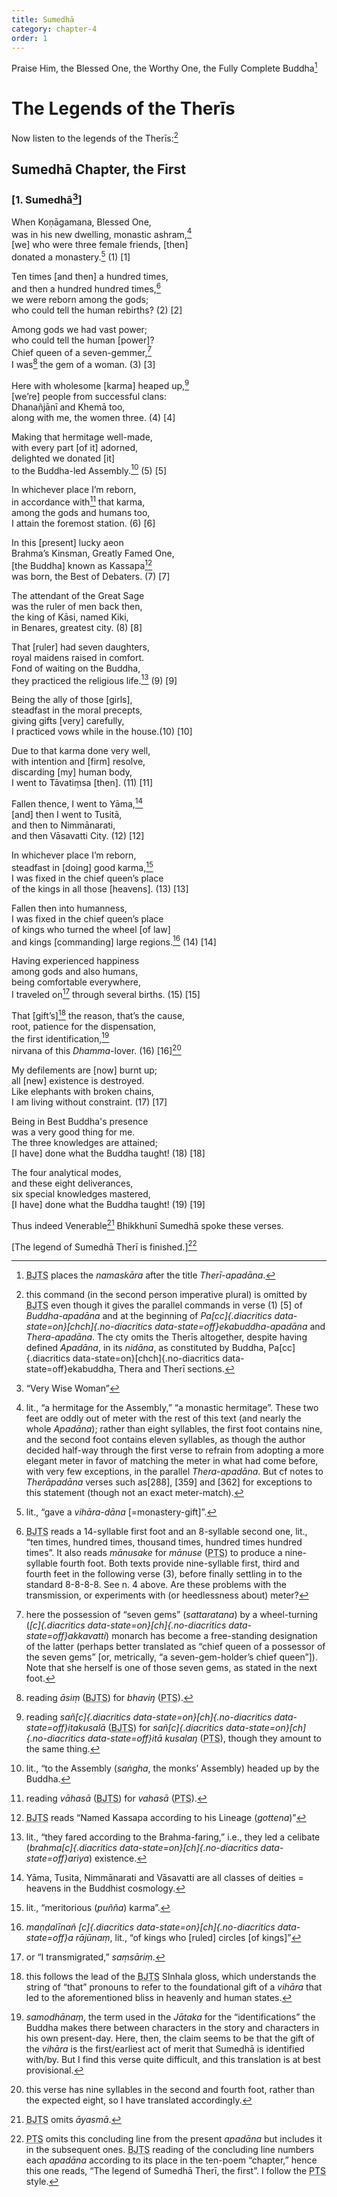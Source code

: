 ```yaml
---
title: Sumedhā
category: chapter-4
order: 1
---
```


Praise Him, the Blessed One, the Worthy One, the Fully Complete Buddha[^1]

# The Legends of the Therīs

Now listen to the legends of the Therīs:[^2]

## Sumedhā Chapter, the First

### \[1. Sumedhā[^3]\]

When Koṇāgamana, Blessed One,  
was in his new dwelling, monastic ashram,[^4]  
\[we\] who were three female friends, \[then\]  
donated a monastery.[^5] (1) \[1\]

Ten times \[and then\] a hundred times,  
and then a hundred hundred times,[^6]  
we were reborn among the gods;  
who could tell the human rebirths? (2) \[2\]

Among gods we had vast power;  
who could tell the human \[power\]?  
Chief queen of a seven-gemmer,[^7]  
I was[^8] the gem of a woman. (3) \[3\]

Here with wholesome \[karma\] heaped up,[^9]  
\[we’re\] people from successful clans:  
Dhanañjānī and Khemā too,  
along with me, the women three. (4) \[4\]

Making that hermitage well-made,  
with every part \[of it\] adorned,  
delighted we donated \[it\]  
to the Buddha-led Assembly.[^10] (5) \[5\]

In whichever place I’m reborn,  
in accordance with[^11] that karma,  
among the gods and humans too,  
I attain the foremost station. (6) \[6\]

In this \[present\] lucky aeon  
Brahma’s Kinsman, Greatly Famed One,  
\[the Buddha\] known as Kassapa[^12]  
was born, the Best of Debaters. (7) \[7\]

The attendant of the Great Sage  
was the ruler of men back then,  
the king of Kāsi, named Kiki,  
in Benares, greatest city. (8) \[8\]

That \[ruler\] had seven daughters,  
royal maidens raised in comfort.  
Fond of waiting on the Buddha,  
they practiced the religious life.[^13] (9) \[9\]

Being the ally of those \[girls\],  
steadfast in the moral precepts,  
giving gifts \[very\] carefully,  
I practiced vows while in the house.(10) \[10\]

Due to that karma done very well,  
with intention and \[firm\] resolve,  
discarding \[my\] human body,  
I went to Tāvatiṃsa \[then\]. (11) \[11\]

Fallen thence, I went to Yāma,[^14]  
\[and\] then I went to Tusitā,  
and then to Nimmānarati,  
and then Vāsavatti City. (12) \[12\]

In whichever place I’m reborn,  
steadfast in \[doing\] good karma,[^15]  
I was fixed in the chief queen’s place  
of the kings in all those \[heavens\]. (13) \[13\]

Fallen then into humanness,  
I was fixed in the chief queen’s place  
of kings who turned the wheel \[of law\]  
and kings \[commanding\] large regions.[^16] (14) \[14\]

Having experienced happiness  
among gods and also humans,  
being comfortable everywhere,  
I traveled on[^17] through several births. (15) \[15\]

That \[gift’s\][^18] the reason, that’s the cause,  
root, patience for the dispensation,  
the first identification,[^19]  
nirvana of this *Dhamma*-lover. (16) \[16\][^20]

My defilements are \[now\] burnt up;  
all \[new\] existence is destroyed.  
Like elephants with broken chains,  
I am living without constraint. (17) \[17\]

Being in Best Buddha's presence  
was a very good thing for me.  
The three knowledges are attained;  
\[I have\] done what the Buddha taught! (18) \[18\]

The four analytical modes,  
and these eight deliverances,  
six special knowledges mastered,  
\[I have\] done what the Buddha taught! (19) \[19\]

Thus indeed Venerable[^21] Bhikkhunī Sumedhā spoke these verses.

\[The legend of Sumedhā Therī is finished.\][^22]

[^1]: <abbr title="Buddha Jayanthi Tripitaka Series">BJTS</abbr> places the *namaskāra* after the title *Therī-apadāna*.

[^2]: this command (in the second person imperative plural) is omitted by <abbr title="Buddha Jayanthi Tripitaka Series">BJTS</abbr> even though it gives the parallel commands in verse (1) \[5\] of *Buddha-apadāna* and at the beginning of *Pa[cc]{.diacritics data-state=on}[chch]{.no-diacritics data-state=off}ekabuddha-apadāna* and *Thera-apadāna*. The cty omits the Therīs altogether, despite having defined *Apadāna*, in its *nidāna*, as constituted by Buddha, Pa[cc]{.diacritics data-state=on}[chch]{.no-diacritics data-state=off}ekabuddha, Thera and Therī sections.

[^3]: “Very Wise Woman”

[^4]: lit., “a hermitage for the Assembly,” “a monastic hermitage”. These two feet are oddly out of meter with the rest of this text (and nearly the whole *Apadāna*); rather than eight syllables, the first foot contains nine, and the second foot contains eleven syllables, as though the author decided half-way through the first verse to refrain from adopting a more elegant meter in favor of matching the meter in what had come before, with very few exceptions, in the parallel *Thera-apadāna*. But cf notes to *Therāpadāna* verses such as\[288\], \[359\] and \[362\] for exceptions to this statement (though not an exact meter-match).

[^5]: lit., “gave a *vihāra*-*dāna* \[=monastery-gift\]”.

[^6]: <abbr title="Buddha Jayanthi Tripitaka Series">BJTS</abbr> reads a 14-syllable first foot and an 8-syllable second one, lit., “ten times, hundred times, thousand times, hundred times hundred times”. It also reads *mānusake* for *mānuse* (<abbr title="Pali Text Society">PTS</abbr>) to produce a nine-syllable fourth foot. Both texts provide nine-syllable first, third and fourth feet in the following verse (3), before finally settling in to the standard 8-8-8-8. See n. 4 above. Are these problems with the transmission, or experiments with (or heedlessness about) meter?

[^7]: here the possession of “seven gems” (*sattaratana*) by a wheel-turning (*[c]{.diacritics data-state=on}[ch]{.no-diacritics data-state=off}akkavatti*) monarch has become a free-standing designation of the latter (perhaps better translated as “chief queen of a possessor of the seven gems” \[or, metrically, “a seven-gem-holder’s chief queen”\]). Note that she herself is one of those seven gems, as stated in the next foot.

[^8]: reading *āsiṃ* (<abbr title="Buddha Jayanthi Tripitaka Series">BJTS</abbr>) for *bhaviŋ* (<abbr title="Pali Text Society">PTS</abbr>).

[^9]: reading *sañ[c]{.diacritics data-state=on}[ch]{.no-diacritics data-state=off}itakusalā* (<abbr title="Buddha Jayanthi Tripitaka Series">BJTS</abbr>) for *sañ[c]{.diacritics data-state=on}[ch]{.no-diacritics data-state=off}itā kusalaŋ* (<abbr title="Pali Text Society">PTS</abbr>), though they amount to the same thing.

[^10]: lit., “to the Assembly (*saṅgha*, the monks’ Assembly) headed up by the Buddha.

[^11]: reading *vāhasā* (<abbr title="Buddha Jayanthi Tripitaka Series">BJTS</abbr>) for *vahasā* (<abbr title="Pali Text Society">PTS</abbr>).

[^12]: <abbr title="Buddha Jayanthi Tripitaka Series">BJTS</abbr> reads “Named Kassapa according to his Lineage (*gottena*)”

[^13]: lit., “they fared according to the Brahma-faring,” i.e., they led a celibate (*brahma[c]{.diacritics data-state=on}[ch]{.no-diacritics data-state=off}ariya*) existence.

[^14]: Yāma, Tusita, Nimmānarati and Vāsavatti are all classes of deities = heavens in the Buddhist cosmology.

[^15]: lit., “meritorious (*puñña*) karma”.

[^16]: *maṇḍalīnañ [c]{.diacritics data-state=on}[ch]{.no-diacritics data-state=off}a rājūnaṃ*, lit., “of kings who \[ruled\] circles \[of kings\]”

[^17]: or “I transmigrated,” *saṃsāriṃ*.

[^18]: this follows the lead of the <abbr title="Buddha Jayanthi Tripitaka Series">BJTS</abbr> SInhala gloss, which understands the string of “that” pronouns to refer to the foundational gift of a *vihāra* that led to the aforementioned bliss in heavenly and human states.

[^19]: *samodhānaṃ*, the term used in the *Jātaka* for the “identifications” the Buddha makes there between characters in the story and characters in his own present-day. Here, then, the claim seems to be that the gift of the *vihāra* is the first/earliest act of merit that Sumedhā is identified with/by. But I find this verse quite difficult, and this translation is at best provisional.

[^20]: this verse has nine syllables in the second and fourth foot, rather than the expected eight, so I have translated accordingly.

[^21]: <abbr title="Buddha Jayanthi Tripitaka Series">BJTS</abbr> omits *āyasmā*.

[^22]: <abbr title="Pali Text Society">PTS</abbr> omits this concluding line from the present *apadāna* but includes it in the subsequent ones. <abbr title="Buddha Jayanthi Tripitaka Series">BJTS</abbr> reading of the concluding line numbers each *apadāna* according to its place in the ten-poem “chapter,” hence this one reads, “The legend of Sumedhā Therī, the first”. I follow the <abbr title="Pali Text Society">PTS</abbr> style.
